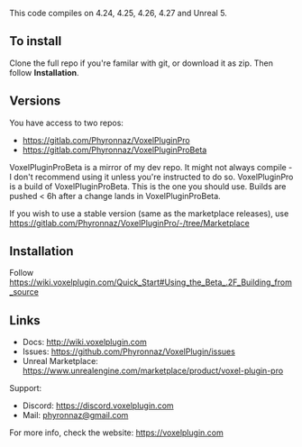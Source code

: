 ﻿This code compiles on 4.24, 4.25, 4.26, 4.27 and Unreal 5.

## To install
Clone the full repo if you're familar with git, or download it as zip. Then follow **Installation**.

## Versions

You have access to two repos:
- https://gitlab.com/Phyronnaz/VoxelPluginPro
- https://gitlab.com/Phyronnaz/VoxelPluginProBeta

VoxelPluginProBeta is a mirror of my dev repo. It might not always compile - I don't recommend using it unless you're instructed to do so.
VoxelPluginPro is a build of VoxelPluginProBeta. This is the one you should use. Builds are pushed < 6h after a change lands in VoxelPluginProBeta.

If you wish to use a stable version (same as the marketplace releases), use https://gitlab.com/Phyronnaz/VoxelPluginPro/-/tree/Marketplace

## Installation

Follow https://wiki.voxelplugin.com/Quick_Start#Using_the_Beta_.2F_Building_from_source

## Links

- Docs: http://wiki.voxelplugin.com
- Issues: https://github.com/Phyronnaz/VoxelPlugin/issues
- Unreal Marketplace: https://www.unrealengine.com/marketplace/product/voxel-plugin-pro

Support:
- Discord: https://discord.voxelplugin.com
- Mail: phyronnaz@gmail.com

For more info, check the website: https://voxelplugin.com